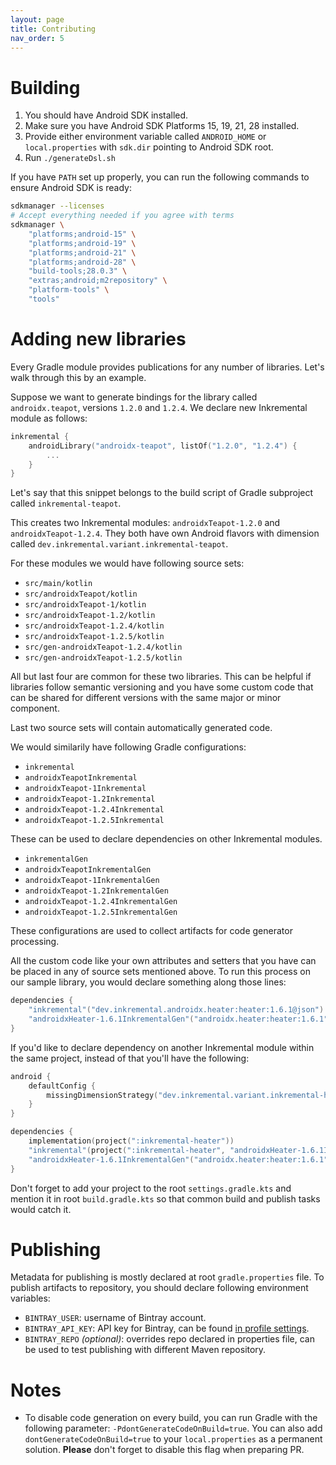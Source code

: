 ```yaml
---
layout: page
title: Contributing
nav_order: 5
---
```


# Building

1. You should have Android SDK installed.
2. Make sure you have Android SDK Platforms 15, 19, 21, 28 installed.
3. Provide either environment variable called `ANDROID_HOME`
   or `local.properties` with `sdk.dir` pointing to Android SDK
   root.
4. Run `./generateDsl.sh`

If you have `PATH` set up properly, you can run the following commands
to ensure Android SDK is ready:

```sh
sdkmanager --licenses
# Accept everything needed if you agree with terms
sdkmanager \
    "platforms;android-15" \
    "platforms;android-19" \
    "platforms;android-21" \
    "platforms;android-28" \
    "build-tools;28.0.3" \
    "extras;android;m2repository" \
    "platform-tools" \
    "tools"
```

# Adding new libraries

Every Gradle module provides publications for any number of libraries. Let's walk through this
by an example.

Suppose we want to generate bindings for the library called `androidx.teapot`,
versions `1.2.0` and `1.2.4`. We declare new Inkremental module as follows:

```kotlin
inkremental {
    androidLibrary("androidx-teapot", listOf("1.2.0", "1.2.4") {
        ...
    }
}
```

Let's say that this snippet belongs to the build script of Gradle subproject called `inkremental-teapot`.

This creates two Inkremental modules: `androidxTeapot-1.2.0` and `androidxTeapot-1.2.4`.
They both have own Android flavors with dimension called `dev.inkremental.variant.inkremental-teapot`.

For these modules we would have following source sets:

* `src/main/kotlin`
* `src/androidxTeapot/kotlin`
* `src/androidxTeapot-1/kotlin`
* `src/androidxTeapot-1.2/kotlin`
* `src/androidxTeapot-1.2.4/kotlin`
* `src/androidxTeapot-1.2.5/kotlin`
* `src/gen-androidxTeapot-1.2.4/kotlin`
* `src/gen-androidxTeapot-1.2.5/kotlin`

All but last four are common for these two libraries. This can be helpful if libraries follow
semantic versioning and you have some custom code that can be shared for different versions
with the same major or minor component.

Last two source sets will contain automatically generated code.

We would similarily have following Gradle configurations:

* `inkremental`
* `androidxTeapotInkremental`
* `androidxTeapot-1Inkremental`
* `androidxTeapot-1.2Inkremental`
* `androidxTeapot-1.2.4Inkremental`
* `androidxTeapot-1.2.5Inkremental`

These can be used to declare dependencies on other Inkremental modules.

* `inkrementalGen`
* `androidxTeapotInkrementalGen`
* `androidxTeapot-1InkrementalGen`
* `androidxTeapot-1.2InkrementalGen`
* `androidxTeapot-1.2.4InkrementalGen`
* `androidxTeapot-1.2.5InkrementalGen`

These configurations are used to collect artifacts for code generator processing.

All the custom code like your own attributes and setters that you have can be placed in any
of source sets mentioned above. To run this process on our sample library, you would declare
something along those lines:

```kotlin
dependencies {
    "inkremental"("dev.inkremental.androidx.heater:heater:1.6.1@json")
    "androidxHeater-1.6.1InkrementalGen"("androidx.heater:heater:1.6.1")
}
```

If you'd like to declare dependency on another Inkremental module within the same project,
instead of that you'll have the following:

```kotlin
android {
	defaultConfig {
		missingDimensionStrategy("dev.inkremental.variant.inkremental-heater", "androidxHeater-1.6.1")
	}
}

dependencies {
    implementation(project(":inkremental-heater"))
    "inkremental"(project(":inkremental-heater", "androidxHeater-1.6.1InkrementalDef"))
    "androidxHeater-1.6.1InkrementalGen"("androidx.heater:heater:1.6.1")
}
```

Don't forget to add your project to the root `settings.gradle.kts` and mention it in root `build.gradle.kts`
so that common build and publish tasks would catch it.

# Publishing

Metadata for publishing is mostly declared at root `gradle.properties` file. To publish
artifacts to repository, you should declare following environment variables:

* `BINTRAY_USER`: username of Bintray account.
* `BINTRAY_API_KEY`: API key for Bintray, can be found [in profile settings](https://bintray.com/profile/edit).
* `BINTRAY_REPO` *(optional)*: overrides repo declared in properties file, can be used to test
   publishing with different Maven repository.

# Notes

* To disable code generation on every build, you can run Gradle
  with the following parameter: `-PdontGenerateCodeOnBuild=true`. You
  can also add `dontGenerateCodeOnBuild=true` to your `local.properties`
  as a permanent solution.
  **Please** don't forget to disable this flag when preparing PR.
